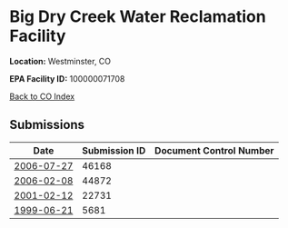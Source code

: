 # Big Dry Creek Water Reclamation Facility

**Location:** Westminster, CO

**EPA Facility ID:** 100000071708

[Back to CO Index](../../index.md)

## Submissions

| Date | Submission ID | Document Control Number |
|------|--------------|-------------------------|
| [2006-07-27](submissions/46168.md) | 46168 |  |
| [2006-02-08](submissions/44872.md) | 44872 |  |
| [2001-02-12](submissions/22731.md) | 22731 |  |
| [1999-06-21](submissions/5681.md) | 5681 |  |
